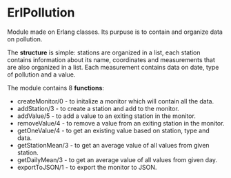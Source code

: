 # ErlPollution
Module made on Erlang classes. Its purpuse is to contain and organize data on pollution.

The **structure** is simple: stations are organized in a list, each station contains information about its name, 
coordinates and measurements that are also organized in a list. Each measurement contains data on date, type of pollution and a value.

The module contains 8 **functions**:
- createMonitor/0 - to initalize a monitor which will contain all the data.
- addStation/3 - to create a station and add to the monitor.
- addValue/5 - to add a value to an exiting station in the monitor.
- removeValue/4 - to remove a value from an exiting station in the monitor.
- getOneValue/4 - to get an existing value based on station, type and data.
- getStationMean/3 - to get an average value of all values from given station.
- getDailyMean/3 - to get an average value of all values from given day.
- exportToJSON/1 - to export the monitor to JSON.



